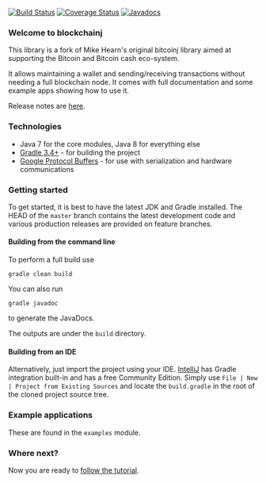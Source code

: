 [![Build Status](https://travis-ci.org/bitcoinj-cash/bitcoinj.png?branch=cash-0.14)](https://travis-ci.org/Stash-Crypto/bitcoincashj)   [![Coverage Status](https://coveralls.io/repos/github/Stash-Crypto/bitcoincashj/badge.svg?branch=release-0.14)](https://coveralls.io/github/Stash-Crypto/bitcoincashj?branch=release-0.14) [![Javadocs](http://www.javadoc.io/badge/org.bitcoincashj/bitcoincashj-core.svg)](http://www.javadoc.io/doc/org.bitcoincashj/bitcoincashj-core)

### Welcome to blockchainj

This library is a fork of Mike Hearn's original bitcoinj library aimed at supporting the Bitcoin and Bitcoin cash eco-system.

It allows maintaining a wallet and sending/receiving transactions without needing a full blockchain node. It comes with full documentation and some example apps showing how to use it.

Release notes are [here](docs/Releases.md).

### Technologies

* Java 7 for the core modules, Java 8 for everything else
* [Gradle 3.4+](https://gradle.org/) - for building the project
* [Google Protocol Buffers](https://github.com/google/protobuf) - for use with serialization and hardware communications

### Getting started

To get started, it is best to have the latest JDK and Gradle installed. The HEAD of the `master` branch contains the latest development code and various production releases are provided on feature branches.

#### Building from the command line

To perform a full build use
```
gradle clean build
```
You can also run
```
gradle javadoc
```
to generate the JavaDocs.

The outputs are under the `build` directory.

#### Building from an IDE

Alternatively, just import the project using your IDE. [IntelliJ](http://www.jetbrains.com/idea/download/) has Gradle integration built-in and has a free Community Edition. Simply use `File | New | Project from Existing Sources` and locate the `build.gradle` in the root of the cloned project source tree.

### Example applications

These are found in the `examples` module.

### Where next?

Now you are ready to [follow the tutorial](https://bitcoinj.github.io/getting-started).

